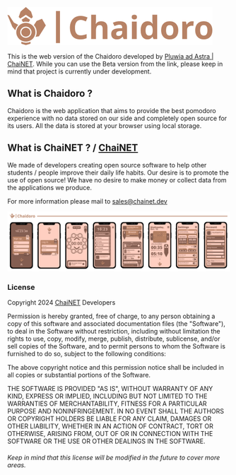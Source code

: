 ![Chaidoro Web](readMeImages/Chaidoro.png)

This is the web version of the Chaidoro developed by [Pluwia ad Astra | ChaiNET](https://github.com/plwtx).
While you can use the Beta version from the link, please keep in mind that project is currently under development.

## What is Chaidoro ?

Chaidoro is the web application that aims to provide the best pomodoro experience with no data stored on our side and completely open source for its users. All the data is stored at your browser using local storage.

## What is ChaiNET ? / [ChaiNET](https://chainet.dev)

We made of developers creating open source software to help other students / people improve their daily life habits. Our desire is to promote the use of open source! We have no desire to make money or collect data from the applications we produce.


For more information please mail to [sales@chainet.dev](mailto:sales@chainet.dev)

![Chaidoro Web](readMeImages/MobileUI.png)

### License

Copyright 2024 [ChaiNET](https://chainet.dev) Developers

Permission is hereby granted, free of charge, to any person obtaining a copy of this software and associated documentation files (the "Software"), to deal in the Software without restriction, including without limitation the rights to use, copy, modify, merge, publish, distribute, sublicense, and/or sell copies of the Software, and to permit persons to whom the Software is furnished to do so, subject to the following conditions:

The above copyright notice and this permission notice shall be included in all copies or substantial portions of the Software.

THE SOFTWARE IS PROVIDED "AS IS", WITHOUT WARRANTY OF ANY KIND, EXPRESS OR IMPLIED, INCLUDING BUT NOT LIMITED TO THE WARRANTIES OF MERCHANTABILITY, FITNESS FOR A PARTICULAR PURPOSE AND NONINFRINGEMENT. IN NO EVENT SHALL THE AUTHORS OR COPYRIGHT HOLDERS BE LIABLE FOR ANY CLAIM, DAMAGES OR OTHER LIABILITY, WHETHER IN AN ACTION OF CONTRACT, TORT OR OTHERWISE, ARISING FROM, OUT OF OR IN CONNECTION WITH THE SOFTWARE OR THE USE OR OTHER DEALINGS IN THE SOFTWARE.

###### _Keep in mind that this license will be modified in the future to cover more areas._
